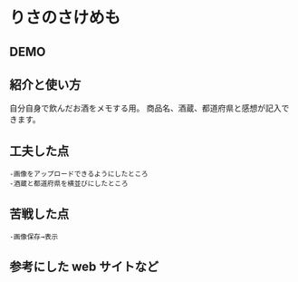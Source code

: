 # りさのさけめも

## DEMO

## 紹介と使い方
自分自身で飲んだお酒をメモする用。
商品名、酒蔵、都道府県と感想が記入できます。

## 工夫した点
    -画像をアップロードできるようにしたところ
    -酒蔵と都道府県を横並びにしたところ

## 苦戦した点
    -画像保存→表示

## 参考にした web サイトなど


